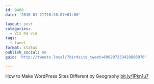 ```yaml
---
id: 9468
date: '2016-01-21T16:20:07+01:00'

layout: post
categories:
  - Vis ma vie
tags:
  - tweet
format: status
publish_social: no
guid: 'http://tweets.local/?birdsite_tweet=690207253429886976'

---
```


How to Make WordPress Sites Different by Geography [bit.ly/1Pkn1u7](http://bit.ly/1Pkn1u7)